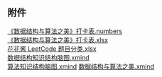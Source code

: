 
## 附件

<a href="./attachments/《数据结构与算法之美》打卡表.numbers" target="_blank">《数据结构与算法之美》打卡表.numbers</a>   
<a href="./attachments/《数据结构与算法之美》打卡表.xlsx" target="_blank">《数据结构与算法之美》打卡表.xlsx</a>  
<a href="./attachments/花花酱 LeetCode 题目分类.xlsx" target="_blank">花花酱 LeetCode 题目分类.xlsx</a>  
<a href="./attachments/数据结构知识结构脑图.xmind" target="_blank">数据结构知识结构脑图.xmind</a>  
<a href="./attachments/算法知识结构脑图.xmind" target="_blank">算法知识结构脑图.xmind</a>
<a href="./attachments/数据结构与算法之美.xmind" target="_blank">数据结构与算法之美.xmind</a>
